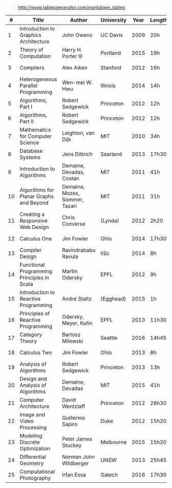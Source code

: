 
> http://www.tablesgenerator.com/markdown_tables

| #  | Title                                      | Author                         | University | Year | Length | Status | Prog | When        |
|----|--------------------------------------------|--------------------------------|------------|------|--------|--------|------|-------------|
| 1  | Introduction to Graphics Architecture      | John Owens                     | UC Davis   | 2009 | 20h    | Done   | 75%  | Summer 2015 |
| 2  | Theory of Computation                      | Harry H. Porter III            | Portland   | 2015 | 19h    | Done   | 100% | Winter 2016 |
| 3  | Compilers                                  | Alex Aiken                     | Stanford   | 2012 | 16h    | Abort  | 20%  | Winter 2016 |
| 4  | Heterogeneous Parallel Programming         | Wen-mei W. Hwu                 | Illinois   | 2014 | 14h    | Done   | 100% | Winter 2016 |
| 5  | Algorithms, Part I                         | Robert Sedgewick               | Princeton  | 2012 | 12h    | Done   | 100% | Winter 2016 |
| 6  | Algorithms, Part II                        | Robert Sedgewick               | Princeton  | 2012 | 12h    | Done   | 96%  | Winter 2016 |
| 7  | Mathematics for Computer Science           | Leighton, van Dijk             | MIT        | 2010 | 34h    | Done   | 100% | Spring 2016 |
| 8  | Database Systems                           | Jens Dittrich                  | Saarland   | 2013 | 17h30  | Pause  | 33%  | Spring 2016 |
| 9  | Introduction to Algorithms                 | Demaine, Devadas, Costan       | MIT        | 2011 | 41h    | Done   | 100% | Spring 2016 |
| 10 | Algorithms for Planar Graphs and Beyond    | Demaine, Mozes, Sommer, Tazari | MIT        | 2011 | 31h    | Pause  | 12%  | Spring 2016 |
| 11 | Creating a Responsive Web Design           | Chris Converse                 | (Lynda)    | 2012 | 2h20   | Done   | 100% | Spring 2016 |
| 12 | Calculus One                               | Jim Fowler                     | Ohio       | 2014 | 17h30  | Done   | 100% | Summer 2016 |
| 13 | Compiler Design                            | Ravindrababu Ravula            | IISc       | 2014 | 8h     | Pause  | 20%  | Summer 2016 |
| 14 | Functional Programming Principles in Scala | Martin Odersky                 | EPFL       | 2012 | 9h     | Done   | 100% | Summer 2016 |
| 15 | Introduction to Reactive Programming       | André Staltz                   | (Egghead)  | 2015 | 1h     | Done   | 100% | Summer 2016 |
| 16 | Principles of Reactive Programming         | Odersky, Meyer, Kuhn           | EPFL       | 2013 | 11h30  | Pause  | 54%  | Summer 2016 |
| 17 | Category Theory                            | Bartosz Milewski               | Seattle    | 2016 | 14h45  | Done   | 100% | Autumn 2016 |
| 18 | Calculus Two                               | Jim Fowler                     | Ohio       | 2013 | 8h     | Done   | 100% | Autumn 2016 |
| 19 | Analysis of Algorithms                     | Robert Sedgewick               | Princeton  | 2013 | 13h    | Pause  | 32%  | Autumn 2016 |
| 20 | Design and Analysis of Algorithms          | Demaine, Devadas               | MIT        | 2015 | 41h    |        | 95%  | Autumn 2016 |
| 21 | Computer Architecture                      | David Wentzlaff                | Princeton  | 2012 | 28h30  |        | 40%  | Autumn 2016 |
| 22 | Image and Video Processing                 | Guillermo Sapiro               | Duke       | 2012 | 15h20  |        | 50%  | Autumn 2016 |
| 23 | Modeling Discrete Optimization             | Peter James Stuckey            | Melbourne  | 2015 | 15h20  |        | 27%  | Autumn 2016 |
| 24 | Differential Geometry                      | Norman John Wildberger         | UNSW       | 2013 | 25h45  |        | 50%  | Winter 2017 |
| 25 | Computational Photography                  | Irfan Essa                     | Gatech     | 2016 | 17h30  |        | 25%  | Winter 2017 |
